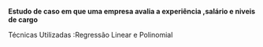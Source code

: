 **Estudo de caso em que uma empresa avalia a experiência ,salário e niveis de cargo**

Técnicas Utilizadas :Regressão Linear e Polinomial




